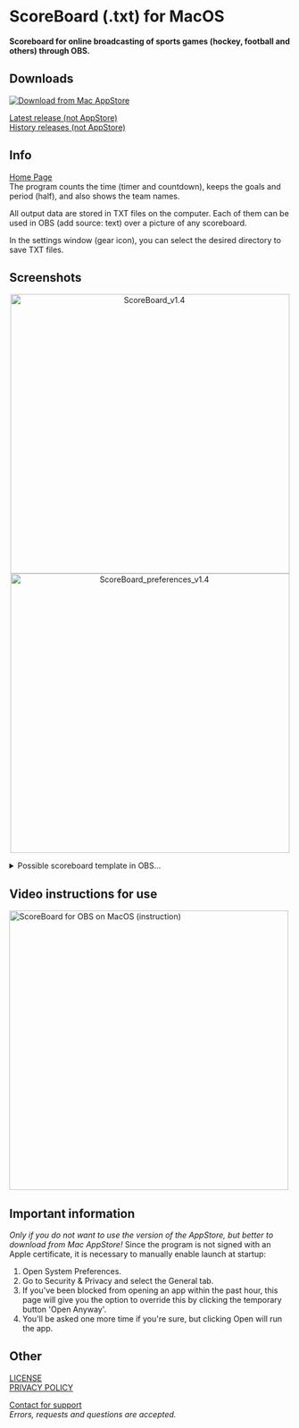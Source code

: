 # ScoreBoard (.txt) for MacOS
**Scoreboard for online broadcasting of sports games (hockey, football and others) through OBS.**

## Downloads
[![Download from Mac AppStore](../support-page/img/MacAppStore.png)](https://apps.apple.com/us/app/scoreboard-for-sport-stream/id1579159150)

[Latest release (not AppStore)](https://github.com/kopsap4ik/ScoreBoard/releases/latest)\
[History releases (not AppStore)](https://github.com/kopsap4ik/ScoreBoard/releases)

## Info
[Home Page](https://kopsap4ik.github.io/ScoreBoard/)\
The program counts the time (timer and countdown), keeps the goals and period (half), and also shows the team names.

All output data are stored in TXT files on the computer. Each of them can be used in OBS (add source: text) over a picture of any scoreboard.

In the settings window (gear icon), you can select the desired directory to save TXT files.
## Screenshots

<p align="center">
  <img width="500" alt="ScoreBoard_v1.4" src="https://user-images.githubusercontent.com/61139898/118131360-1ed55400-b407-11eb-8da0-6728311ebccd.png">
  <img width="500" alt="ScoreBoard_preferences_v1.4" src="https://user-images.githubusercontent.com/61139898/118131539-52b07980-b407-11eb-844b-d49a909adfb1.png">
</p>

<details>
<summary>Possible scoreboard template in OBS...</summary>
  <img src="https://user-images.githubusercontent.com/61139898/91486208-9af92d00-e8b4-11ea-9844-2f80877b539b.jpg" alt="Scoreboard in OBS">
</details>

## Video instructions for use
  [<img width="500" alt="ScoreBoard for OBS on MacOS (instruction)" src="https://user-images.githubusercontent.com/61139898/118147118-eee27c80-b417-11eb-8874-7b7e5a660840.png">](https://youtu.be/dHj56FIE2ng "ScoreBoard for OBS on MacOS (instruction)")

## Important information
_Only if you do not want to use the version of the AppStore, but better to download from Mac AppStore!_
Since the program is not signed with an Apple certificate, it is necessary to manually enable launch at startup:
1. Open System Preferences.
2. Go to Security & Privacy and select the General tab.
3. If you've been blocked from opening an app within the past hour, this page will give you the option to override this by clicking the temporary button 'Open Anyway'.
4. You'll be asked one more time if you're sure, but clicking Open will run the app.

## Other
[LICENSE](https://github.com/kopsap4ik/ScoreBoard/blob/master/LICENSE)\
[PRIVACY POLICY](https://github.com/kopsap4ik/ScoreBoard/blob/master/PRIVACY_POLICY.md)

[Contact for support](https://kopsap4ik.github.io/ScoreBoard/support.html)\
*Errors, requests and questions are accepted.*
